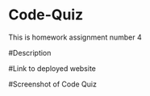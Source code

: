# Code-Quiz
This is homework assignment number 4

#Description



#Link to deployed website


#Screenshot of Code Quiz
